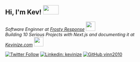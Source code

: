 
<h2> Hi, I'm Kev! <img src="https://media.giphy.com/media/WPvTKrRX557cWkPHes/giphy.gif" width="50" height="30"></h2>

<p>
  <em>Software Enginner at <a href="https://www.frostyresponse.com">Frosty Response</a>
  <img src="https://media.giphy.com/media/fYSnHlufseco8Fh93Z/giphy.gif" width="30">
    </br>
  Building 10 Serious Projects with Next.js and documenting it at <a href="https://www.kevinize.com">Kevinize.com</a>
  <img src="https://media.giphy.com/media/WUlplcMpOCEmTGBtBW/giphy.gif" width="30"> 
</em></p>

[![Twitter Follow](https://img.shields.io/twitter/follow/kevinize?style=social)](https://twitter.com/KevinIze)
[![Linkedin: kevinize](https://img.shields.io/badge/-kevinize-blue?style=flat-square&logo=Linkedin&logoColor=white&link=https://www.linkedin.com/in/kevinize/)](https://www.linkedin.com/in/kevinize/)
[![GitHub vinn2010](https://img.shields.io/github/followers/vinn2010?label=follow&style=social)](https://github.com/vinn2010)


<!--
**vinn2010/vinn2010** is a ✨ _special_ ✨ repository because its `README.md` (this file) appears on your GitHub profile.

Here are some ideas to get you started:

- 🔭 I’m currently working on ...
- 🌱 I’m currently learning ...
- 👯 I’m looking to collaborate on ...
- 🤔 I’m looking for help with ...
- 💬 Ask me about ...
- 📫 How to reach me: ...
- 😄 Pronouns: ...
- ⚡ Fun fact: ...
-->
